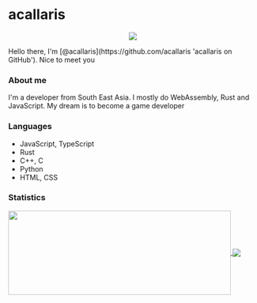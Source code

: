 # acallaris
<p align="center">
  <img src="https://komarev.com/ghpvc/?username=acallaris" />
</p>
Hello there, I'm [@acallaris](https://github.com/acallaris 'acallaris on GitHub'). Nice to meet you

### About me
I'm a developer from South East Asia. I mostly do WebAssembly, Rust and JavaScript. My dream is to become a game developer

### Languages
* JavaScript, TypeScript
* Rust
* C++, C
* Python
* HTML, CSS

### Statistics
<a href="https://github-readme-stats.vercel.app/api?username=acallaris&theme=dark&show_icons=true&bg_color=0D1117&hide_border=true">
  <img width=450 height=170 align="center" src="https://github-readme-stats.vercel.app/api?username=acallaris&theme=dark&show_icons=true&bg_color=0D1117&hide_border=true" />
</a>
<a href="https://github-readme-stats.vercel.app/api/top-langs/?username=acallaris&theme=dark&layout=compact&bg_color=0D1117&hide_border=true&langs_count=10">
  <img align="center" src="https://github-readme-stats.vercel.app/api/top-langs/?username=acallaris&theme=dark&layout=compact&bg_color=0D1117&hide_border=true&langs_count=10" />
</a>
